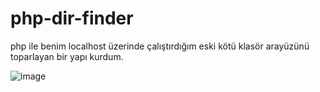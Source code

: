 # php-dir-finder
php ile benim localhost üzerinde çalıştırdığım eski kötü klasör arayüzünü toparlayan bir yapı kurdum.

![image](https://github.com/hamer1818/php-dir-finder/assets/47240233/0ef0ec12-6a11-45c8-b661-3d61a6263a0f)
